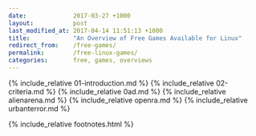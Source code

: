 ```yaml
---
date:             2017-03-27 +1000
layout:           post
last_modified_at: 2017-04-14 11:51:13 +1000
title:            "An Overview of Free Games Available for Linux"
redirect_from:    /free-games/
permalink:        /free-linux-games/
categories:       free, games, overviews
---
```


{% include_relative 01-introduction.md %}
{% include_relative 02-criteria.md %}
{% include_relative 0ad.md %}
{% include_relative alienarena.md %}
{% include_relative openra.md %}
{% include_relative urbanterror.md %}

{% include_relative footnotes.html %}
